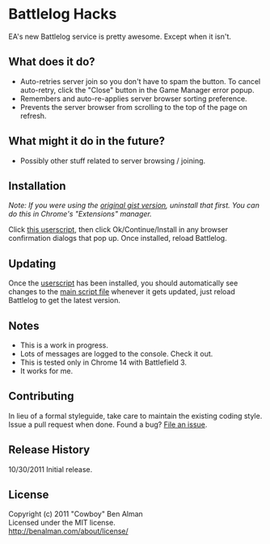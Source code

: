 # Battlelog Hacks

EA's new Battlelog service is pretty awesome. Except when it isn't.

## What does it do?

* Auto-retries server join so you don't have to spam the button. To cancel auto-retry, click the "Close" button in the Game Manager error popup.
* Remembers and auto-re-applies server browser sorting preference.
* Prevents the server browser from scrolling to the top of the page on refresh.

## What might it do in the future?

* Possibly other stuff related to server browsing / joining.

## Installation

[mainscript]: https://raw.github.com/cowboy/battlelog-hacks/master/dist/battlelog-hacks.js
[userscript]: https://raw.github.com/cowboy/battlelog-hacks/master/dist/battlelog-hacks.user.js

_Note: If you were using the [original gist version](https://gist.github.com/1323950), uninstall that first. You can do this in Chrome's "Extensions" manager._

Click [this userscript][userscript], then click Ok/Continue/Install in any browser confirmation dialogs that pop up. Once installed, reload Battlelog.

## Updating

Once the [userscript][userscript] has been installed, you should automatically see changes to the [main script file][mainscript] whenever it gets updated, just reload Battlelog to get the latest version.

## Notes

* This is a work in progress.
* Lots of messages are logged to the console. Check it out.
* This is tested only in Chrome 14 with Battlefield 3.
* It works for me.

## Contributing
In lieu of a formal styleguide, take care to maintain the existing coding style. Issue a pull request when done. Found a bug? [File an issue](https://github.com/cowboy/battlelog-hacks/issues).

## Release History
10/30/2011
Initial release.

## License
Copyright (c) 2011 "Cowboy" Ben Alman  
Licensed under the MIT license.  
<http://benalman.com/about/license/>